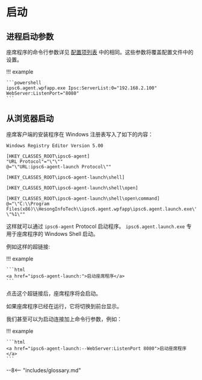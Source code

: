 # 启动

## 进程启动参数

座席程序的命令行参数详见 [配置项列表](config.md#命令行参数配置) 中的相同。这些参数将覆盖配置文件中的设置。

!!! example

    ```powershell
    ipsc6.agent.wpfapp.exe Ipsc:ServerList:0="192.168.2.100" WebServer:ListenPort="8080"
    ```

## 从浏览器启动

座席客户端的安装程序在 Windows 注册表写入了如下的内容：

```Registry
Windows Registry Editor Version 5.00

[HKEY_CLASSES_ROOT\ipsc6-agent]
"URL Protocol"="\"\""
@="\"URL:ipsc6-agent-launch Protocol\""

[HKEY_CLASSES_ROOT\ipsc6-agent-launch\shell]

[HKEY_CLASSES_ROOT\ipsc6-agent-launch\shell\open]

[HKEY_CLASSES_ROOT\ipsc6-agent-launch\shell\open\command]
@="\"C:\\Program Files(x86)\\HesongInfoTech\\ipsc6.agent.wpfapp\ipsc6.agent.launch.exe\" \"%1\""
```

这样就可以通过 `ipsc6-agent` Protocol 启动程序。
`ipsc6.agent.launch.exe` 专用于座席程序的 Windows Shell 启动。

例如这样的超链接:

!!! example

    ```html
    <a href="ipsc6-agent-launch:">启动座席程序</a>
    ```

点击这个超链接后，座席程序将会启动。

如果座席程序已经在运行，它将切换到前台显示。

我们甚至可以为启动连接加上命令行参数，例如：

!!! example

    ```html
    <a href="ipsc6-agent-launch:--WebServer:ListenPort 8080">启动座席程序</a>
    ```

--8<-- "includes/glossary.md"
